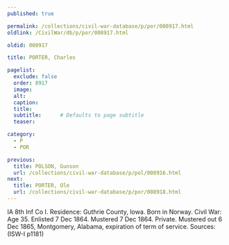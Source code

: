 ```yaml
---
published: true

permalink: /collections/civil-war-database/p/por/008917.html
oldlink: /CivilWar/db/p/por/008917.html

oldid: 008917

title: PORTER, Charles

pagelist:
  exclude: false
  order: 8917
  image: 
  alt:
  caption:
  title:
  subtitle:      # Defaults to page subtitle
  teaser:

category: 
  - P 
  - POR

previous:
  title: POLSON, Gunson
  url: /collections/civil-war-database/p/pol/008916.html  
next:
  title: PORTER, Ole
  url: /collections/civil-war-database/p/por/008918.html   
---
```

IA 8th Inf Co I. Residence: Guthrie County, Iowa. Born in Norway. Civil War: Age 35. Enlisted 7 Dec 1864. Mustered 7 Dec 1864. Private. Mustered out 6 Dec 1865, Montgomery, Alabama, expiration of term of service. Sources: (ISW-I p1181)